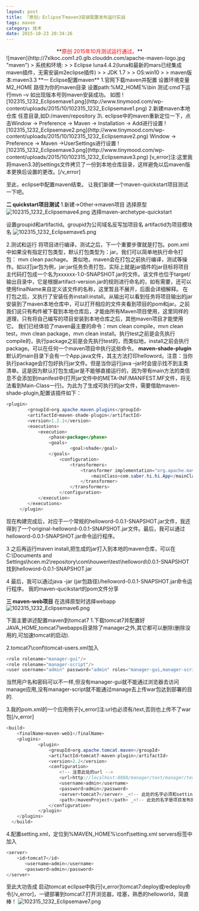 ```yaml
---
layout: post
title: 『原创』Eclipse下maven3安装配置发布运行实战
tags: maven
category: 技术 
date: 2015-10-23 20:34:26
---
```


<center>**<font color="red">原创 2015年10月测试运行通过。</font>**</center>
![maven](http://7xlkoc.com1.z0.glb.clouddn.com/apache-maven-logo.jpg "maven")
> 系统和环境:
> 
> Eclipse luna4.4.2(luna和最新的mars已经集成maven插件，无需安装m2eclipse插件)
> 
> JDK 1.7
> 
> OS:win10
> 
> maven版本:maven3.3
**一 Eclipse配置maven**
1.官网下载maven并配置
设置环境变量M2_HOME 路径为你的maven目录
设置path:%M2_HOME%\bin
测试:cmd下运行mvn –v 如出现版本号则maven安装成功。
如图
![102315_1232_Eclipsemave1.png](http://www.tinymood.com/wp-content/uploads/2015/10/102315_1232_Eclipsemave1.png)
2.新建maven本地仓库
任意目录,如D:/maven/repository
3\. eclipse中的maven重新定位一下，点击Window -> Preference -> Maven -> Installation -> Add进行设置
 ![102315_1232_Eclipsemave2.png](http://www.tinymood.com/wp-content/uploads/2015/10/102315_1232_Eclipsemave2.png)
Window -> Preference -> Maven ->UserSettings进行设置
 ![102315_1232_Eclipsemave3.png](http://www.tinymood.com/wp-content/uploads/2015/10/102315_1232_Eclipsemave3.png)
[v_error]注:这里我将maven3.3的settings文件拷贝了一份到本地仓库目录，这样避免以后maven版本更换后设置的更改。[/v_error]

至此，eclipse中配置maven结束。
让我们新建一个maven-quickstart项目测试一下吧。

**二 quickstart项目测试**
1.新建->Other->maven项目
选择原型
 ![102315_1232_Eclipsemave4.png](http://www.tinymood.com/wp-content/uploads/2015/10/102315_1232_Eclipsemave4.png)
选择maven-archetype-quickstart

设置groupid和artifactid。groupid为公司域名反写加项目名
artifactid为项目模块名
 ![102315_1232_Eclipsemave5.png](http://www.tinymood.com/wp-content/uploads/2015/10/102315_1232_Eclipsemave5.png)

2.测试和运行
将项目进行编译，测试之后，下一个重要步骤就是打包。pom.xml中如果没有指定打包类型，默认打包类型为：jar。我们可以简单地执行命令打包： mvn clean pachage。
类似地，maven会在打包之前执行编译，测试等操作。如以打jar包为例，jar:jar任务负责打包，实际上就是jar插件的jar目标将项目主代码打包成一个名为xxxxxx-1.0-SNAPSHOT.jar的文件。该文件也位于target/输出目录中，它是根据artifact-version.jar的规则进行命名的，如有需要，还可以使用finalName来自定义该文件的名称，这里暂且不展开，后面会详细解释。
在打包之后，又执行了安装任务install:install。从输出可以看到任务将项目输出的jar安装到了maven本地仓库中，可以打开相应的文件夹看到项目的pom和jar。之前我们说只有构件被下载到本地仓库后，才能由所有Maven项目使用，这里同样的道理，只有将自己编写的项目安装到本地仓库之后，其他maven项目才能使用它。
我们已经体验了maven最主要的命令：mvn clean compile，mvn clean test，mvn clean package，mvn clean install。执行test之前是会先执行compile的，执行package之前是会先执行test的，而类似地，install之前会执行package。可以在任何一个maven项目中执行这些命令。
**maven-shade-plugin**
默认的main目录下会有一个App.java文件，其主方法打印helloword。注意：当你执行package会打包好执行jar文件。但是当你运行java –jar时会提示找不到主类清单。这是因为默认打包生成jar是不能够直接运行的，因为带有main方法的类信息不会添加到manifest中(打开jar文件中的META-INF/MANIFEST.MF文件，将无法看到Main-Class一行)。为此为了生成可执行的jar文件，需要借助maven-shade-plugin,配置该插件如下：
```java
<plugin>
        <groupId>org.apache.maven.plugins</groupId>
        <artifactId>maven-shade-plugin</artifactId>
        <version>1.2.1</version>
        <executions>
            <execution>
                <phase>package</phase>
                <goals>
                        <goal>shade</goal>
                </goals>
                    <configuration>
                        <transformers>
                            <transformer implementation="org.apache.maven.plugins.shade.resource.ManifestResourceTransformer">
                                <mainClass>com.saber.hi.hi.App</mainClass>
                            </transformer>
                        </transformers>
                    </configuration>
            </execution>
        </executions>
     </plugin>
```
现在构建完成后，对应于一个常规的helloword-0.0.1-SNAPSHOT.jar文件，我还得到了一个original-helloword-0.0.1-SNAPSHOT.jar文件。最后，我可以通过helloword-0.0.1-SNAPSHOT.jar命令运行程序。

3 之后再运行maven install,把生成的jar打入到本地的maven仓库，可以在C:\Documents and Settings\hcen\.m2\repository\com\houwen\test\helloword\0.0.1-SNAPSHOT
找到helloword-0.0.1-SNAPSHOT.jar

4 最后，我可以通过java -jar  (jar包路径)/helloword-0.0.1-SNAPSHOT.jar命令运行程序。
我的maven-qucikstart的pom文件分享

**三 maven-web项目**
在选择原型时选择webapp
 ![102315_1232_Eclipsemave6.png](http://www.tinymood.com/wp-content/uploads/2015/10/102315_1232_Eclipsemave6.png)

下面主要讲述配置maven到tomcat7
1.下载tomcat7并配置好JAVA_HOME,tomcat7\webapps目录除了manager之外,其它都可以删除(删除没用的,可加速tomcat的启动).

2.tomcat7\conf\tomcat-users.xml加入
```java
<role rolename="manager-gui"/>
<role rolename="manager-script"/>
<user username="admin" password="admin" roles="manager-gui,manager-script"/>
```
当然用户名和密码可以不一样,但没有manager-gui就不能通过浏览器去访问manage应用,没有manager-script就不能通过manage去上传war包达到部署的目的.

3.我的pom.xml的一个应用例子[v_error]注:url也必须有/text,否则也上传不了war包[/v_error]
```java
<build>
    <finalName>maven-web1</finalName>
    <plugins>
			<plugin>
				<groupId>org.apache.tomcat.maven</groupId>
				<artifactId>tomcat7-maven-plugin</artifactId>
				<version>2.2</version>
				<configuration>
					<!-- 注意此处的url -->
        			<url>http://localhost:8888/manager/text/manager/text</url>
        			<username>admin</username>  
					<password>admin</password> 
        			<server>tomcat7</server> _<!-- 此处的名字必须和setting.xml中配置的ID一致-->_
        			<path>/mavenProject</path> _<!-- 此处的名字是项目发布的工程名-->_
				</configuration>
			</plugin>
	</plugins>
  </build>
```

4.配置setting.xml，定位到%MAVEN_HOME%\conf\setting.xml
servers标签中加入
```java
<server>  
  	<id>tomcat7</id>  
       <username>admin</username>  
       <password>admin</password>  
</server>
```  
 至此大功告成 启动tomcat eclipse中执行[v_error]tomcat7:deploy或redeploy命令[/v_error]，一键部署到tomcat7.打开浏览器，哇塞，熟悉的helloworld，简直棒！
![102315_1232_Eclipsemave7.png](http://www.tinymood.com/wp-content/uploads/2015/10/102315_1232_Eclipsemave7.png)